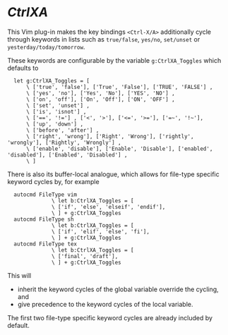 *CtrlXA*
=========

This Vim plug-in makes the key bindings `<Ctrl-X/A>` additionally cycle through keywords in lists such as `true/false`, `yes/no`, `set/unset` or `yesterday/today/tomorrow`.

These keywords are configurable by the variable `g:CtrlXA_Toggles` which defaults to

```vim
  let g:CtrlXA_Toggles = [
      \ ['true', 'false'], ['True', 'False'], ['TRUE', 'FALSE'] ,
      \ ['yes', 'no'], ['Yes', 'No'], ['YES', 'NO'] ,
      \ ['on', 'off'], ['On', 'Off'], ['ON', 'OFF'] ,
      \ ['set', 'unset'] ,
      \ ['is', 'isnot'] ,
      \ ['==', '!='] , ['<', '>'], ['<=', '>='], ['=~', '!~'],
      \ ['up', 'down'] ,
      \ ['before', 'after'] ,
      \ ['right', 'wrong'], ['Right', 'Wrong'], ['rightly', 'wrongly'], ['Rightly', 'Wrongly'] ,
      \ ['enable', 'disable'], ['Enable', 'Disable'], ['enabled', 'disabled'], ['Enabled', 'Disabled'] ,
      \ ]
```

There is also its buffer-local analogue, which allows for file-type specific
keyword cycles by, for example

```vim
  autocmd FileType vim
              \ let b:CtrlXA_Toggles = [
              \ ['if', 'else', 'elseif', 'endif'],
              \ ] + g:CtrlXA_Toggles
  autocmd FileType sh
              \ let b:CtrlXA_Toggles = [
              \ ['if', 'elif', 'else', 'fi'],
              \ ] + g:CtrlXA_Toggles
  autocmd FileType tex
              \ let b:CtrlXA_Toggles = [
              \ ['final', 'draft'],
              \ ] + g:CtrlXA_Toggles
```
This will

- inherit the keyword cycles of the global variable override the cycling, and
- give precedence to the keyword cycles of the local variable.

The first two file-type specific keyword cycles are already included by default.
